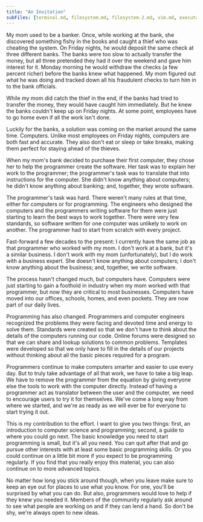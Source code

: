 ```yaml
---
title: "An Invitation"
subFiles: [terminal.md, filesystem.md, filesystem-2.md, vim.md, executable.md, first-program.md, memory.md]
---
```


My mom used to be a banker. Once, while working at the bank, she discovered
something fishy in the books and caught a thief who was cheating the system. On
Friday nights, he would deposit the same check at three different banks. The
banks were too slow to actually transfer the money, but all three pretended they
had it over the weekend and gave him interest for it. Monday morning he would
withdraw the checks (a few percent richer) before the banks knew what happened.
My mom figured out what he was doing and tracked down all his fraudulent checks
to turn him in to the bank officials.

While my mom did catch the thief in the end, if the banks had tried to transfer
the money, they would have caught him immediately. But he knew the banks
couldn't keep up on Friday nights. At some point, employees have to go home even
if all the work isn't done.

Luckily for the banks, a solution was coming on the market around the same time.
Computers. Unlike most employees on Friday nights, computers are both fast and
accurate. They also don't eat or sleep or take breaks, making them perfect for
staying ahead of the thieves.

When my mom's bank decided to purchase their first computer, they chose her to
help the programmer create the software. Her task was to explain her work to the
programmer; the programmer's task was to translate that into instructions for
the computer. She didn't know anything about computers; he didn't know anything
about banking; and, together, they wrote software.

The programmer's task was hard. There weren't many rules at that time, either
for computers or for programming. The engineers who designed the computers and
the programmers writing software for them were just starting to learn the best
ways to work together. There were very few standards, so software written for
one computer was unlikely to work on another. The programmer had to start from
scratch with every project.

Fast-forward a few decades to the present: I currently have the same job as that
programmer who worked with my mom. I don't work at a bank, but it's a similar
business. I don't work with my mom (unfortunately), but I do work with a
business expert. She doesn't know anything about computers; I don't know
anything about the business; and, together, we write software.

The process hasn't changed much, but computers have. Computers were just
starting to gain a foothold in industry when my mom worked with that programmer,
but now they are critical to most businesses. Computers have moved into our
offices, schools, homes, and even pockets. They are now part of our daily lives.

Programming has also changed. Programmers and computer engineers recognized the
problems they were facing and devoted time and energy to solve them. Standards
were created so that we don't have to think about the details of the computers
running our code. Online forums were designed so that we can share and lookup
solutions to common problems. Templates were developed so that we only have to
fill in the details of our projects without thinking about all the basic pieces
required for a program.

Programmers continue to make computers smarter and easier to use every day. But
to truly take advantage of all that work, we have to take a big leap. We have to
remove the programmer from the equation by giving everyone else the tools to
work with the computer directly. Instead of having a programmer act as
translator between the user and the computer, we need to encourage users to try
it for themselves. We've come a long way from where we started, and we're as
ready as we will ever be for everyone to start trying it out.

This is my contribution to the effort. I want to give you two things: first, an
introduction to computer science and programming; second, a guide to where you
could go next. The basic knowledge you need to start programming is small, but
it's all you need. You can quit after that and go pursue other interests with at
least some basic programming skills. Or you could continue on a little bit more
if you expect to be programming regularly. If you find that you really enjoy
this material, you can also continue on to more advanced topics.

No matter how long you stick around though, when you leave make sure to keep an
eye out for places to use what you know. For one, you'll be surprised by what
you can do. But also, programmers would love to help if they knew you needed it.
Members of the community regularly ask around to see what people are working on
and if they can lend a hand. So don't be shy, we're always open to new ideas.

